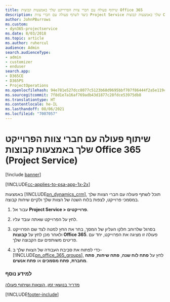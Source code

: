 ```yaml
---
title: שיתוף פעולה עם חברי צוות הפרוייקט שלך באמצעות קבוצות Office 365
description: כיצד לשתף פעולה עם חברי צוות Project Service שלך באמצעות קבוצות Office 365
author: JohnPBurrows
ms.custom:
- dyn365-projectservice
ms.date: 8/03/2018
ms.topic: article
ms.author: ruhercul
audience: Admin
search.audienceType:
- admin
- customizer
- enduser
search.app:
- D365CE
- D365PS
- ProjectOperations
ms.openlocfilehash: 94e781e527dcc8077c5123b68d9695bbf707f86444f2a5e119c7594ee54e0da7
ms.sourcegitcommit: 7f8d1e7a16af769adb43d1877c28fdce53975db8
ms.translationtype: HT
ms.contentlocale: he-IL
ms.lasthandoff: 08/06/2021
ms.locfileid: "7007057"
---
```

# <a name="collaborate-with-your-project-team-members-with-office-365-groups-project-service"></a>שיתוף פעולה עם חברי צוות הפרוייקט שלך באמצעות קבוצות Office 365‏ (Project Service)

[!include [banner](../includes/psa-now-project-operations.md)]

[!INCLUDE[cc-applies-to-psa-app-1x-2x](../includes/cc-applies-to-psa-app-1x-2x.md)]

באמצעות [!INCLUDE[pn_dynamics_crm](../includes/pn-dynamics-crm.md)], תוכל לשתף פעולה עם חברי הצוות שלך במסמכי פרוייקט, לצפות בלוח השנה של הצוות שלך ולקיים שיחות קבוצה.  
  
1. עבור אל **Project Service > פרוייקטים**.  
  
2. לחץ על הפרוייקט שאתה עובד עליו.  
  
3. בסרגל שלרוחב חלקו העליון של המסך, בחר את החץ למטה לצד שם הפרוייקט ולאחר מכן לחץ על **קבוצות Office 365**. פעולה זו מציגה את הפרוייקט, יחד עם פריטים משותפים עם הקבוצה שלך.  
  
4. כדי לפתוח את סביבת העבודה של הצוות שלך ב- [!INCLUDE[pn_office_365_groups](../includes/pn-office-365-groups.md)], לחץ על **פתח לוח שנה**, **פתח שיחות**, **פתח מחברת**, **פתח מסמכים** או **פתח אנשים**.  
  
### <a name="see-also"></a>למידע נוסף  
 [‏‫מדריך בנושאי זמן, הוצאות ושיתוף פעולה](../psa/time-expense-collaboration-guide.md)


[!INCLUDE[footer-include](../includes/footer-banner.md)]